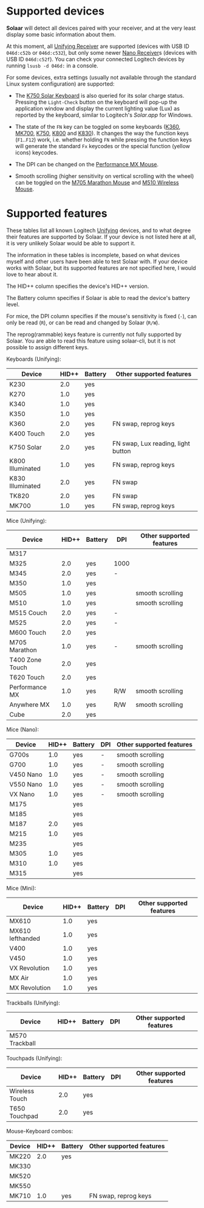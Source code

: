 # Supported devices

**Solaar** will detect all devices paired with your receiver, and at the very
least display some basic information about them.

At this moment, all [Unifying Receiver][unifying] are supported (devices with
USB ID `046d:c52b` or `046d:c532`), but only some newer [Nano Receiver][nano]s
(devices with USB ID `046d:c52f`). You can check your connected Logitech devices
by running `lsusb -d 046d:` in a console.

For some devices, extra settings (usually not available through the standard
Linux system configuration) are supported:

* The [K750 Solar Keyboard][K750] is also queried for its solar charge status.
  Pressing the `Light-Check` button on the keyboard will pop-up the application
  window and display the current lighting value (Lux) as reported by the
  keyboard, similar to Logitech's *Solar.app* for Windows.

* The state of the `FN` key can be toggled on some keyboards ([K360][K360],
  [MK700][K700], [K750][K750], [K800][K800] and [K830][K830]). It changes the
  way the function keys (`F1`..`F12`) work, i.e. whether holding `FN` while
  pressing the function keys will generate the standard `Fx` keycodes or the
  special function (yellow icons) keycodes.

* The DPI can be changed on the [Performance MX Mouse][P_MX].

* Smooth scrolling (higher sensitivity on vertical scrolling with the wheel) can
  be toggled on the [M705 Marathon Mouse][M705] and [M510 Wireless Mouse][M510].


# Supported features

These tables list all known Logitech [Unifying][unifying] devices, and to what
degree their features are supported by Solaar. If your device is not listed here
at all, it is very unlikely Solaar would be able to support it.

The information in these tables is incomplete, based on what devices myself and
other users have been able to test Solaar with. If your device works with
Solaar, but its supported features are not specified here, I would love to hear
about it.


The HID++ column specifies the device's HID++ version.

The Battery column specifies if Solaar is able to read the device's battery
level.

For mice, the DPI column specifies if the mouse's sensitivity is fixed (`-`),
can only be read (`R`), or can be read and changed by Solaar (`R/W`).

The reprog(rammable) keys feature is currently not fully supported by Solaar.
You are able to read this feature using solaar-cli, but it is not possible to
assign different keys.


Keyboards (Unifying):

| Device           | HID++ | Battery | Other supported features                |
|------------------|-------|---------|-----------------------------------------|
| K230             | 2.0   | yes     |                                         |
| K270             | 1.0   | yes     |                                         |
| K340             | 1.0   | yes     |                                         |
| K350             | 1.0   | yes     |                                         |
| K360             | 2.0   | yes     | FN swap, reprog keys                    |
| K400 Touch       | 2.0   | yes     |                                         |
| K750 Solar       | 2.0   | yes     | FN swap, Lux reading, light button      |
| K800 Illuminated | 1.0   | yes     | FN swap, reprog keys                    |
| K830 Illuminated | 2.0   | yes     | FN swap                                 |
| TK820            | 2.0   | yes     | FN swap                                 |
| MK700            | 1.0   | yes     | FN swap, reprog keys                    |


Mice (Unifying):

| Device           | HID++ | Battery | DPI   | Other supported features        |
|------------------|-------|---------|-------|---------------------------------|
| M317             |       |         |       |                                 |
| M325             | 2.0   | yes     | 1000  |                                 |
| M345             | 2.0   | yes     | -     |                                 |
| M350             | 1.0   | yes     |       |                                 |
| M505             | 1.0   | yes     |       | smooth scrolling                |
| M510             | 1.0   | yes     |       | smooth scrolling                |
| M515 Couch       | 2.0   | yes     | -     |                                 |
| M525             | 2.0   | yes     | -     |                                 |
| M600 Touch       | 2.0   | yes     |       |                                 |
| M705 Marathon    | 1.0   | yes     | -     | smooth scrolling                |
| T400 Zone Touch  | 2.0   | yes     |       |                                 |
| T620 Touch       | 2.0   | yes     |       |                                 |
| Performance MX   | 1.0   | yes     | R/W   | smooth scrolling                |
| Anywhere MX      | 1.0   | yes     | R/W   | smooth scrolling                |
| Cube             | 2.0   | yes     |       |                                 |


Mice (Nano):

| Device           | HID++ | Battery | DPI   | Other supported features        |
|------------------|-------|---------|-------|---------------------------------|
| G700s            | 1.0   | yes     | -     | smooth scrolling                |
| G700             | 1.0   | yes     | -     | smooth scrolling                |
| V450 Nano        | 1.0   | yes     | -     | smooth scrolling                |
| V550 Nano        | 1.0   | yes     | -     | smooth scrolling                |
| VX Nano          | 1.0   | yes     | -     | smooth scrolling                |
| M175             |       | yes     |       |                                 |
| M185             |       | yes     |       |                                 |
| M187             | 2.0   | yes     |       |                                 |
| M215             | 1.0   | yes     |       |                                 |
| M235             |       | yes     |       |                                 |
| M305             | 1.0   | yes     |       |                                 |
| M310             | 1.0   | yes     |       |                                 |
| M315             |       | yes     |       |                                 |


Mice (Mini):

| Device           | HID++ | Battery | DPI   | Other supported features        |
|------------------|-------|---------|-------|---------------------------------|
| MX610            | 1.0   | yes     |       |                                 |
| MX610 lefthanded | 1.0   | yes     |       |                                 |
| V400             | 1.0   | yes     |       |                                 |
| V450             | 1.0   | yes     |       |                                 |
| VX Revolution    | 1.0   | yes     |       |                                 |
| MX Air           | 1.0   | yes     |       |                                 |
| MX Revolution    | 1.0   | yes     |       |                                 |


Trackballs (Unifying):

| Device           | HID++ | Battery | DPI   | Other supported features        |
|------------------|-------|---------|-------|---------------------------------|
| M570 Trackball   |       |         |       |                                 |


Touchpads (Unifying):

| Device           | HID++ | Battery | DPI   | Other supported features        |
|------------------|-------|---------|-------|---------------------------------|
| Wireless Touch   | 2.0   | yes     |       |                                 |
| T650 Touchpad    | 2.0   | yes     |       |                                 |


Mouse-Keyboard combos:

| Device           | HID++ | Battery | Other supported features                |
|------------------|-------|---------|-----------------------------------------|
| MK220            | 2.0   | yes     |                                         |
| MK330            |       |         |                                         |
| MK520            |       |         |                                         |
| MK550            |       |         |                                         |
| MK710            | 1.0   | yes     | FN swap, reprog keys                    |


[unifying]: http://logitech.com/en-us/66/6079
[nano]: http://logitech.com/mice-pointers/articles/5926[G700s]: 
[G700s]: https://gaming.logitech.com/en-us/product/g700s-rechargeable-wireless-gaming-mouse
[K360]: http://logitech.com/product/keyboard-k360
[K700]: http://logitech.com/product/wireless-desktop-mk710
[K750]: http://logitech.com/product/k750-keyboard
[K800]: http://logitech.com/product/wireless-illuminated-keyboard-k800
[K830]: http://logitech.com/product/living-room-keyboard-k830
[M510]: http://logitech.com/product/wireless-mouse-m510
[M705]: http://logitech.com/product/marathon-mouse-m705
[P_MX]: http://logitech.com/product/performance-mouse-mx
[A_MX]: http://logitech.com/product/anywhere-mouse-mx
